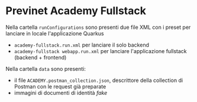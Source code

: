 # Previnet Academy Fullstack

Nella cartella `runConfigurations` sono presenti due file XML con i preset per lanciare in locale l'applicazione Quarkus

* `academy-fullstack.run.xml` per lanciare il solo backend
* `academy-fullstack webapp.run.xml` per lanciare l'applicazione fullstack (backend + frontend)

Nella cartella `data` sono presenti:

* il file `ACADEMY.postman_collection.json`, descrittore della collection di Postman con le request già preparate
* immagini di documenti di identità _fake_
